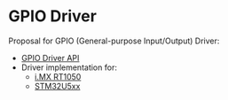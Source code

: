 # GPIO Driver

Proposal for GPIO (General-purpose Input/Output) Driver:
- [GPIO Driver API](./include/README.md)
- Driver implementation for:
  - [i.MX RT1050](./driver/iMXRT1050/)
  - [STM32U5xx](./driver/STM32U5xx/)
